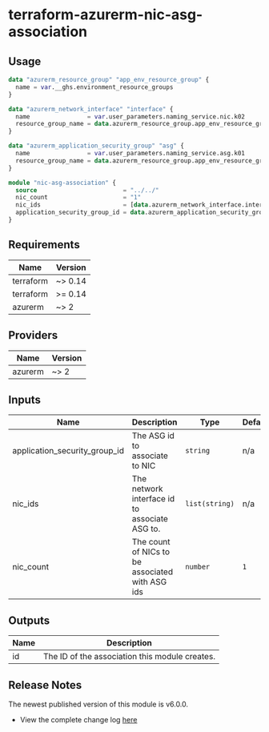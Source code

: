 # terraform-azurerm-nic-asg-association

## Usage
``` terraform
data "azurerm_resource_group" "app_env_resource_group" {
  name = var.__ghs.environment_resource_groups
}

data "azurerm_network_interface" "interface" {
  name                = var.user_parameters.naming_service.nic.k02
  resource_group_name = data.azurerm_resource_group.app_env_resource_group.name
}

data "azurerm_application_security_group" "asg" {
  name                = var.user_parameters.naming_service.asg.k01
  resource_group_name = data.azurerm_resource_group.app_env_resource_group.name
}

module "nic-asg-association" {
  source                        = "../../"
  nic_count                     = "1"
  nic_ids                       = [data.azurerm_network_interface.interface.id]
  application_security_group_id = data.azurerm_application_security_group.asg.id
}

```

## Requirements

| Name | Version |
|------|---------|
| terraform | ~> 0.14 |
| terraform | >= 0.14 |
| azurerm | ~> 2 |

## Providers

| Name | Version |
|------|---------|
| azurerm | ~> 2 |

## Inputs

| Name | Description | Type | Default | Required |
|------|-------------|------|---------|:--------:|
| application\_security\_group\_id | The ASG id to associate to NIC | `string` | n/a | yes |
| nic\_ids | The network interface id to associate ASG to. | `list(string)` | n/a | yes |
| nic\_count | The count of NICs to be associated with ASG ids | `number` | `1` | no |

## Outputs

| Name | Description |
|------|-------------|
| id | The ID of the association this module creates. |

## Release Notes

The newest published version of this module is v6.0.0.

- View the complete change log [here](./changelog.md)
